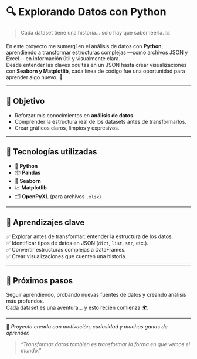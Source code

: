 # 🔍 Explorando Datos con Python

> Cada dataset tiene una historia… solo hay que saber leerla. 📊  

En este proyecto me sumergí en el análisis de datos con **Python**, aprendiendo a transformar estructuras complejas —como archivos JSON y Excel— en información útil y visualmente clara.  
Desde entender las claves ocultas en un JSON hasta crear visualizaciones con **Seaborn y Matplotlib**, cada línea de código fue una oportunidad para aprender algo nuevo. 🚀  

---

## 🧠 Objetivo
- Reforzar mis conocimientos en **análisis de datos**.  
- Comprender la estructura real de los datasets antes de transformarlos.  
- Crear gráficos claros, limpios y expresivos.  

---

## 🧩 Tecnologías utilizadas
- 🐍 **Python**  
- 📦 **Pandas**  
- 🎨 **Seaborn**  
- 📈 **Matplotlib**  
- 🗂️ **OpenPyXL** (para archivos `.xlsx`)  

---

## 🧭 Aprendizajes clave
✅ Explorar antes de transformar: entender la estructura de los datos.  
✅ Identificar tipos de datos en JSON (`dict`, `list`, `str`, etc.).  
✅ Convertir estructuras complejas a DataFrames.  
✅ Crear visualizaciones que cuenten una historia.  

---

## 🚀 Próximos pasos
Seguir aprendiendo, probando nuevas fuentes de datos y creando análisis más profundos.  
Cada dataset es una aventura… y esto recién comienza 🌍.  

---

📌 *Proyecto creado con motivación, curiosidad y muchas ganas de aprender.*  
> *“Transformar datos también es transformar la forma en que vemos el mundo.”*
